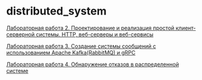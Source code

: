 # distributed_system

[Лабораторная работа 2. Проектирование и реализация простой клиент-серверной системы. HTTP, веб-серверы и веб-сервисы](/лб2_Татаринова.pdf)

[Лабораторная работа 3. Создание системы сообщений с использованием Apache Kafka(RabbitMQ) и gRPC](/лаб3_Татаринова.pdf)

[Лабораторная работа 4. Обнаружение отказов в распределенной системе](/лб4_Татаринова.pdf)
